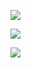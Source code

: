 [![](https://lh6.googleusercontent.com/-Cxn3FkKIqHhNFEeSTdq-N-dpHDZu6nIoCxSKMn2UJgZ3UAJBLSsiqVdXGE8euin5UMw-3SKjNmn2LzZhdqqllEnsWcS07aGAWnBzk3Q58lroDQRqieVU5TqOHkPNGTMixKvh1yer1HsNhRjBDb7vVzbl2iYA-6YUykIalMLJB8VY4BtdX1vsbcdu_DiGw)](https://lh6.googleusercontent.com/-Cxn3FkKIqHhNFEeSTdq-N-dpHDZu6nIoCxSKMn2UJgZ3UAJBLSsiqVdXGE8euin5UMw-3SKjNmn2LzZhdqqllEnsWcS07aGAWnBzk3Q58lroDQRqieVU5TqOHkPNGTMixKvh1yer1HsNhRjBDb7vVzbl2iYA-6YUykIalMLJB8VY4BtdX1vsbcdu_DiGw)

[![](https://lh4.googleusercontent.com/WtY4IyDQQIBbNZFtHIVtQw7XJsleBA3Wu756GHAVbfQpchW71Rp_Z5UvZQCKpjuypG20s0QLFQilbDGcaeUbsXFILiCOwz5GQ2e5KOy419m8rygKdoZlN_lO8D4h41gsboByAhnbWH0WUUbDWIKW9bHsaOwVjoA6rSWNfGUXfQ0pqdieX0IKihEVGSD3Kg)](https://lh4.googleusercontent.com/WtY4IyDQQIBbNZFtHIVtQw7XJsleBA3Wu756GHAVbfQpchW71Rp_Z5UvZQCKpjuypG20s0QLFQilbDGcaeUbsXFILiCOwz5GQ2e5KOy419m8rygKdoZlN_lO8D4h41gsboByAhnbWH0WUUbDWIKW9bHsaOwVjoA6rSWNfGUXfQ0pqdieX0IKihEVGSD3Kg)

[![](https://lh4.googleusercontent.com/qNYp9OJZJi_yHnop0WzPckUJ1ZlSufEbdsQYXlQVwkOyX1R4HksgtdmFU5g6OmySJMJSkBYJB6CdPqiCjPKHDjvuCJ-MpzhD0IqgUwF5pQCcxkAT75-GeuedYyWk8kJDeG3eu_MnI8_2JdeSINjAJJcrbYREzPWbDdmRGiJIHLXmau2fgXjOXyYjdmpqZg)](https://lh4.googleusercontent.com/qNYp9OJZJi_yHnop0WzPckUJ1ZlSufEbdsQYXlQVwkOyX1R4HksgtdmFU5g6OmySJMJSkBYJB6CdPqiCjPKHDjvuCJ-MpzhD0IqgUwF5pQCcxkAT75-GeuedYyWk8kJDeG3eu_MnI8_2JdeSINjAJJcrbYREzPWbDdmRGiJIHLXmau2fgXjOXyYjdmpqZg)